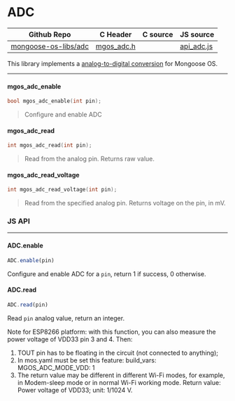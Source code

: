 # ADC
| Github Repo | C Header | C source  | JS source |
| ----------- | -------- | --------  | ----------------- |
| [mongoose-os-libs/adc](https://github.com/mongoose-os-libs/adc) | [mgos_adc.h](https://github.com/mongoose-os-libs/adc/tree/master/include/mgos_adc.h) | &nbsp;  | [api_adc.js](https://github.com/mongoose-os-libs/adc/tree/master/mjs_fs/api_adc.js)         |

This library implements a [analog-to-digital conversion](https://en.wikipedia.org/wiki/Analog-to-digital_converter) for Mongoose OS.


 ----- 
#### mgos_adc_enable

```c
bool mgos_adc_enable(int pin);
```
>  Configure and enable ADC 
#### mgos_adc_read

```c
int mgos_adc_read(int pin);
```
>  Read from the analog pin. Returns raw value. 
#### mgos_adc_read_voltage

```c
int mgos_adc_read_voltage(int pin);
```
> 
> Read from the specified analog pin.
> Returns voltage on the pin, in mV.
>  

### JS API

 --- 
#### ADC.enable

```javascript
ADC.enable(pin)
```
Configure and enable ADC for a `pin`,
return 1 if success, 0 otherwise.
#### ADC.read

```javascript
ADC.read(pin)
```
Read `pin` analog value, return an integer.

Note for ESP8266 platform:
with this function, you can also measure the power voltage
of VDD33 pin 3 and 4. Then:
1) TOUT pin has to be floating in the circuit
	(not connected to anything);
2) In mos.yaml must be set this feature:
	build_vars:
		MGOS_ADC_MODE_VDD: 1
3) The return value may be different in different Wi-Fi modes,
	for example, in Modem-sleep mode or in normal Wi-Fi working
	mode.
Return value: Power voltage of VDD33; unit: 1/1024 V.
